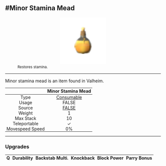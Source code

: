 <meta property="og:title" content="Minor Stamina Mead - MoreValheim" /><meta property="og:type" content="website" /><meta property="og:image" content="/assets/minor_stamina_mead.png" /><meta property="og:description" content="Minor Stamina Mead is an item found in Valheim." /><meta name="theme-color" content="#546D78"><meta name="twitter:card" content="summary_large_image">
#Minor Stamina Mead
-------------
<style>img {width:20px;}.tb {width:150px;display: block;margin-left: auto;margin-right: auto;}</style>

<style>.md-typeset table:not([class]) th:not([align]) {min-width:unset!important;}</style>
<style>td{padding:0em 0.3em!important;text-align:center!important;border-left:.05rem solid var(--md-default-fg-color--lightest)}</style>

<style>th{padding:0.1em 0.3em!important;text-align:center!important;font-weight:bold}</style>

<style>pre{text-align:right!important}</style>
<style>table tr td:first-child {border-left: 0;};</style>

<figure><img src="/assets/minor_stamina_mead.png" class="tb" /><figcaption><small>Restores stamina.</small></figcaption></figure>

-------------

Minor stamina mead is an item found in Valheim.

|        | Minor Stamina Mead              |
| ----------- | ------------------------------------ |
| Type | [Consumable](../../types/consumable)
| Usage | FALSE<br>
| Source | [FALSE](../../items/false)
| Weight | 1 |
| Max Stack | 10 |
| Teleportable | ✓
| Movespeed Speed | 0%


-------------

### Upgrades
| Q | Durability | Backstab Multi. | Knockback | Block Power | Parry Bonus
| - | - | - | - | - | - 
